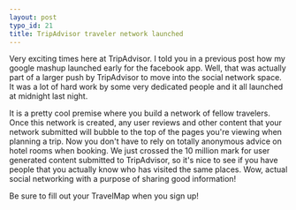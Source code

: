 ```yaml
--- 
layout: post
typo_id: 21
title: TripAdvisor traveler network launched
---
```

Very exciting times here at TripAdvisor. I told you in a previous post how my google mashup launched early for the facebook app. Well, that was actually part of a larger push by TripAdvisor to move into the social network space. It was a lot of hard work by some very dedicated people and it all launched at midnight last night.

It is a pretty cool premise where you build a network of fellow travelers. Once this network is created, any user reviews and other content that your network submitted will bubble to the top of the pages you're viewing when planning a trip. Now you don't have to rely on totally anonymous advice on hotel rooms when booking. We just crossed the 10 million mark for user generated content submitted to TripAdvisor, so it's nice to see if you have people that you actually know who has visited the same places. Wow, actual social networking with a purpose of sharing good information!

Be sure to fill out your TravelMap when you sign up!
